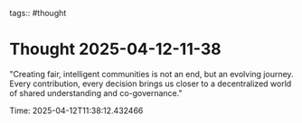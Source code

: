 tags:: #thought

# Thought 2025-04-12-11-38

"Creating fair, intelligent communities is not an end, but an evolving journey. Every contribution, every decision brings us closer to a decentralized world of shared understanding and co-governance."

Time: 2025-04-12T11:38:12.432466

